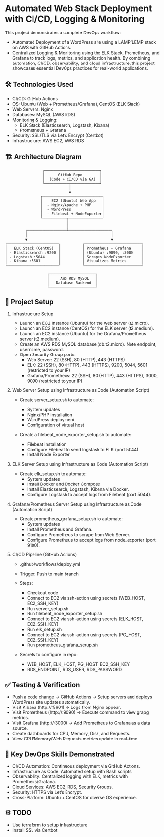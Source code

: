 # Automated Web Stack Deployment with CI/CD, Logging & Monitoring
This project demonstrates a complete DevOps workflow:
- Automated Deployment of a WordPress site using a LAMP/LEMP stack on AWS with GitHub Actions.
- Centralized Logging & Monitoring using the ELK Stack, Prometheus, and Grafana to track logs, metrics, and application health.
By combining automation, CI/CD, observability, and cloud infrastructure, this project showcases essential DevOps practices for real-world applications.


## 🛠️ Technologies Used
- CI/CD: GitHub Actions
- OS: Ubuntu (Web + Prometheus/Grafana), CentOS (ELK Stack)
- Web Servers: Nginx
- Databases: MySQL (AWS RDS)
- Monitoring & Logging:
    - ELK Stack (Elasticsearch, Logstash, Kibana)
    - Prometheus + Grafana
- Security: SSL/TLS via Let’s Encrypt (Certbot)
- Infrastructure: AWS EC2, AWS RDS


## 🏗 Architecture Diagram
```mermaid
                 ┌─────────────────────────┐
                 │      GitHub Repo        │
                 │  (Code + CI/CD via GA)  │
                 └───────────┬─────────────┘
                             │
                             ▼
                ┌───────────────────────────┐
                │    EC2 (Ubuntu) Web App   │
                │  - Nginx/Apache + PHP     │
                │  - WordPress              │
                │  - Filebeat + NodeExporter│
                └───────────┬───────────────┘
                            │
                            │
         ┌──────────────────┴───────────────────┐
         │                                      │
         ▼                                      ▼
┌───────────────────────┐          ┌──────────────────────────┐
│   ELK Stack (CentOS)  │          │ Prometheus + Grafana     │
│ - Elasticsearch :9200 │          │ (Ubuntu) :9090, :3000    │
│ - Logstash :5044      │          │ Scrapes NodeExporter     │
│ - Kibana :5601        │          │ Visualizes Metrics       │
└───────────────────────┘          └──────────────────────────┘

                   ┌─────────────────────┐
                   │     AWS RDS MySQL   │
                   │   Database Backend  │
                   └─────────────────────┘
```

## 🚀 Project Setup
1. Infrastructure Setup
    - Launch an EC2 instance (Ubuntu) for the web server (t2.micro).
    - Launch an EC2 instance (CentOS) for the ELK server (t2.medium).
    - Launch an EC2 instance (Ubuntu) for the Grafana/Prometheus server (t2.medium).
    - Create an AWS RDS MySQL database (db.t2.micro). Note endpoint, username, password.
    - Open Security Group ports:
        - Web Server: 22 (SSH), 80 (HTTP), 443 (HTTPS)
        - ELK: 22 (SSH), 80 (HTTP), 443 (HTTPS), 9200, 5044, 5601 (restricted to your IP)
        - Grafana/Prometheus: 22 (SSH), 80 (HTTP), 443 (HTTPS), 3000, 9090 (restricted to your IP)

2.  Web Server Setup using Infrastructure as Code (Automation Script)
    - Create server_setup.sh to automate:
        - System updates
        - Nginx/PHP installation
        - WordPress deployment
        - Configuration of virtual host

    - Create a filebeat_node_exporter_setup.sh to automate:
        - Filebeat installation
        - Configure Filebeat to send logstash to ELK (port 5044)
        - Install Node Exporter

3.  ELK Server Setup using Infrastructure as Code (Automation Script)
    - Create elk_setup.sh to automate:
        - System updates
        - Install Docker and Docker Compose
        - Install Elasticsearch, Logstash, Kibana via Docker.
        - Configure Logstash to accept logs from Filebeat (port 5044).

4.  Grafana/Prometheus Server Setup using Infrastructure as Code (Automation Script)
    - Create prometheus_grafana_setup.sh to automate:
        - System updates
        - Install Prometheus and Grafana.
        - Configure Prometheus to scrape from Web Server.
        - Configure Prometheus to accept logs from node_exporter (port 9100).

5. CI/CD Pipeline (GitHub Actions)
    - .github/workflows/deploy.yml
    - Trigger: Push to main branch
    - Steps:
        - Checkout code
        - Connect to EC2 via ssh-action using secrets (WEB_HOST, EC2_SSH_KEY)
        - Run server_setup.sh
        - Run filebeat_node_exporter_setup.sh
        - Connect to EC2 via ssh-action using secrets (ELK_HOST, EC2_SSH_KEY)
        - Run elk_setup.sh
        - Connect to EC2 via ssh-action using secrets (PG_HOST, EC2_SSH_KEY)
        - Run prometheus_grafana_setup.sh

    - Secrets to configure in repo:
        - WEB_HOST, ELK_HOST, PG_HOST, EC2_SSH_KEY
        - RDS_ENDPOINT, RDS_USER, RDS_PASSWORD


## ✅ Testing & Verification
- Push a code change → GitHub Actions → Setup servers and deploys WordPress site updates automatically.
- Visit Kibana (http://<elk-ip>:5601) → Logs from Nginx appear.
- Visit Prometheus (http://<pg-ip>:9090) → Execute command to view grapg metrics.
- Visit Grafana (http://<pg-ip>:3000) → Add Prometheus to Grafana as a data source.
- Create dashboards for CPU, Memory, Disk, and Requests.
- View CPU/Memory/Web Requests metrics update in real-time.


## 🌟 Key DevOps Skills Demonstrated
- CI/CD Automation: Continuous deployment via GitHub Actions.
- Infrastructure as Code: Automated setup with Bash scripts.
- Observability: Centralized logging with ELK, metrics with Prometheus/Grafana.
- Cloud Services: AWS EC2, RDS, Security Groups.
- Security: HTTPS via Let’s Encrypt.
- Cross-Platform: Ubuntu + CentOS for diverse OS experience.


## ⚙️ TODO
- Use terraform to setup infrastructure
- Install SSL via Certbot
